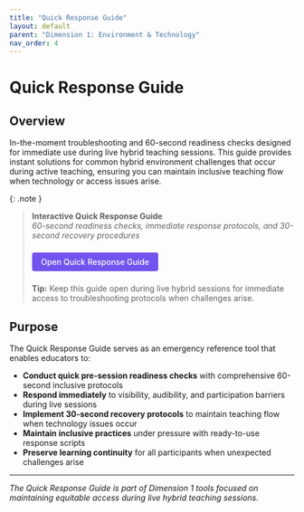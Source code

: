 ```yaml
---
title: "Quick Response Guide"
layout: default
parent: "Dimension 1: Environment & Technology"
nav_order: 4
---
```


# Quick Response Guide


## Overview

In-the-moment troubleshooting and 60-second readiness checks designed for immediate use during live hybrid teaching sessions. This guide provides instant solutions for common hybrid environment challenges that occur during active teaching, ensuring you can maintain inclusive teaching flow when technology or access issues arise.

{: .note }
> **Interactive Quick Response Guide**  
> *60-second readiness checks, immediate response protocols, and 30-second recovery procedures*
>
> <a href="{{ '/assets/tools/hybrid-learning-environment-quick-response-guide-visual.html' | relative_url }}" style="display: inline-block; background: #7253ed; color: white; padding: 8px 16px; text-decoration: none; border-radius: 4px; font-weight: 500; margin: 8px 0; font-size: 14px;">
> <i class="fas fa-bolt"></i> Open Quick Response Guide
> </a>
>
> **Tip:** Keep this guide open during live hybrid sessions for immediate access to troubleshooting protocols when challenges arise.

## Purpose

The Quick Response Guide serves as an emergency reference tool that enables educators to:

- **Conduct quick pre-session readiness checks** with comprehensive 60-second inclusive protocols
- **Respond immediately** to visibility, audibility, and participation barriers during live sessions
- **Implement 30-second recovery protocols** to maintain teaching flow when technology issues occur
- **Maintain inclusive practices** under pressure with ready-to-use response scripts
- **Preserve learning continuity** for all participants when unexpected challenges arise

---

*The Quick Response Guide is part of Dimension 1 tools focused on maintaining equitable access during live hybrid teaching sessions.*

